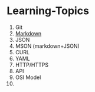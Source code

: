 # Learning-Topics

1. Git
2. [Markdown](https://github.com/rickey-alok/Learning-Topics/blob/master/test.md)
3. JSON
4. MSON (markdown+JSON)
5. CURL
6. YAML
7. HTTP/HTTPS
8. API
9. OSI Model
10.

